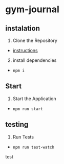 # gym-journal

## instalation

1. Clone the Repository
* [instructions](https://help.github.com/en/articles/cloning-a-repository)

2. install dependencies
 * ```npm i```

## Start

1. Start the Application
* ```npm run start```

## testing

1. Run Tests
* ```npm run test-watch```

test
